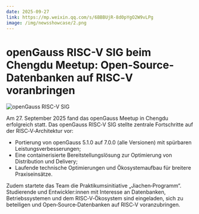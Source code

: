 ```yaml
---
date: 2025-09-27
link: https://mp.weixin.qq.com/s/6BBBUjR-8d0pYgO2W9vLPg
image: /img/newsshowcase/2.png
---
```


# openGauss RISC-V SIG beim Chengdu Meetup: Open-Source-Datenbanken auf RISC‑V voranbringen

![openGauss RISC-V SIG](/img/newsshowcase/2.png)

Am 27. September 2025 fand das openGauss Meetup in Chengdu erfolgreich statt. Das openGauss RISC‑V SIG stellte zentrale Fortschritte auf der RISC‑V‑Architektur vor:

- Portierung von openGauss 5.1.0 auf 7.0.0 (alle Versionen) mit spürbaren Leistungsverbesserungen;
- Eine containerisierte Bereitstellungslösung zur Optimierung von Distribution und Delivery;
- Laufende technische Optimierungen und Ökosystemaufbau für breitere Praxiseinsätze.

Zudem startete das Team die Praktikumsinitiative „Jiachen‑Programm“. Studierende und Entwickler:innen mit Interesse an Datenbanken, Betriebssystemen und dem RISC‑V‑Ökosystem sind eingeladen, sich zu beteiligen und Open‑Source‑Datenbanken auf RISC‑V voranzubringen.
